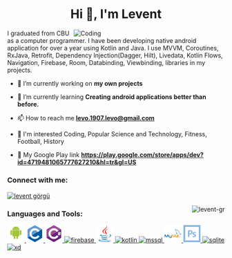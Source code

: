 <h1 align="center">Hi 👋, I'm Levent</h1>


<img align="right" alt="Coding" width="350" src="https://media0.giphy.com/media/qgQUggAC3Pfv687qPC/giphy.gif?cid=ecf05e477px6lwd5qq90jrad360joo70a3u8dt7bpr66qery&rid=giphy.gif&ct=g" />


I graduated from CBU as a computer programmer. I have been developing native android application for over a year using Kotlin and Java. I use MVVM, Coroutines, RxJava, Retrofit, Dependency Injection(Dagger, Hilt), Livedata, Kotlin Flows, Navigation, Firebase, Room, Databinding, Viewbinding, libraries in my projects.

- 🔭 I’m currently working on **my own projects**

- 🌱 I’m currently learning **Creating android applications better than before.**

- 📫 How to reach me **levo.1907.levo@gmail.com**

- 👀 I'm interested Coding, Popular Science and Technology, Fitness, Football, History

- 🤝 My Google Play link **https://play.google.com/store/apps/dev?id=4719481065777627210&hl=tr&gl=US**

<h3 align="left">Connect with me:</h3>
<p align="left">
<a href="https://linkedin.com/in/levent görgü" target="blank"><img align="center" src="https://raw.githubusercontent.com/rahuldkjain/github-profile-readme-generator/master/src/images/icons/Social/linked-in-alt.svg" alt="levent görgü" height="30" width="40" /></a>
</p>


<p><img align="right" src="https://github-readme-stats.vercel.app/api/top-langs?username=levent-gr&show_icons=true&locale=en&layout=compact" alt="levent-gr" /></p>


<h3 align="left" >Languages and Tools:</h3>
<p align="left"> <a href="https://developer.android.com" target="_blank" rel="noreferrer"> <img src="https://raw.githubusercontent.com/devicons/devicon/master/icons/android/android-original-wordmark.svg" alt="android" width="40" height="40"/> </a> <a href="https://www.cprogramming.com/" target="_blank" rel="noreferrer"> <img src="https://raw.githubusercontent.com/devicons/devicon/master/icons/c/c-original.svg" alt="c" width="40" height="40"/> </a> <a href="https://www.w3schools.com/cs/" target="_blank" rel="noreferrer"> <img src="https://raw.githubusercontent.com/devicons/devicon/master/icons/csharp/csharp-original.svg" alt="csharp" width="40" height="40"/> </a> <a href="https://firebase.google.com/" target="_blank" rel="noreferrer"> <img src="https://www.vectorlogo.zone/logos/firebase/firebase-icon.svg" alt="firebase" width="40" height="40"/> </a> <a href="https://www.java.com" target="_blank" rel="noreferrer"> <img src="https://raw.githubusercontent.com/devicons/devicon/master/icons/java/java-original.svg" alt="java" width="40" height="40"/> </a> <a href="https://kotlinlang.org" target="_blank" rel="noreferrer"> <img src="https://www.vectorlogo.zone/logos/kotlinlang/kotlinlang-icon.svg" alt="kotlin" width="40" height="40"/> </a> <a href="https://www.microsoft.com/en-us/sql-server" target="_blank" rel="noreferrer"> <img src="https://www.svgrepo.com/show/303229/microsoft-sql-server-logo.svg" alt="mssql" width="40" height="40"/> </a> <a href="https://www.mysql.com/" target="_blank" rel="noreferrer"> <img src="https://raw.githubusercontent.com/devicons/devicon/master/icons/mysql/mysql-original-wordmark.svg" alt="mysql" width="40" height="40"/> </a> <a href="https://www.photoshop.com/en" target="_blank" rel="noreferrer"> <img src="https://raw.githubusercontent.com/devicons/devicon/master/icons/photoshop/photoshop-line.svg" alt="photoshop" width="40" height="40"/> </a> <a href="https://www.sqlite.org/" target="_blank" rel="noreferrer"> <img src="https://www.vectorlogo.zone/logos/sqlite/sqlite-icon.svg" alt="sqlite" width="40" height="40"/> </a> <a href="https://www.adobe.com/products/xd.html" target="_blank" rel="noreferrer"> <img src="https://cdn.worldvectorlogo.com/logos/adobe-xd.svg" alt="xd" width="40" height="40"/> </a> </p>

